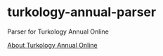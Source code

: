 # turkology-annual-parser
Parser for Turkology Annual Online
 
[About Turkology Annual Online](http://www.asia-europe.uni-heidelberg.de/en/research/heidelberg-research-architecture/projects/turkology-annual.html)
